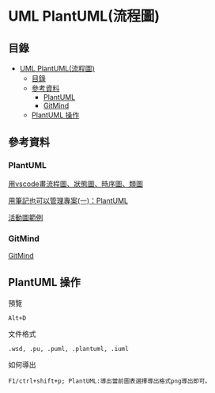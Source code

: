 # UML PlantUML(流程圖)

## 目錄

- [UML PlantUML(流程圖)](#uml-plantuml流程圖)
	- [目錄](#目錄)
	- [參考資料](#參考資料)
		- [PlantUML](#plantuml)
		- [GitMind](#gitmind)
	- [PlantUML 操作](#plantuml-操作)

## 參考資料

### PlantUML

[用vscode畫流程圖、狀態圖、時序圖、類圖](https://codertw.com/%E7%A8%8B%E5%BC%8F%E8%AA%9E%E8%A8%80/717418/)

[用筆記也可以管理專案(一)：PlantUML](https://jonny-huang.github.io/projects/01_plantuml/)

[活動圖範例](https://plantuml.com/zh/activity-diagram-beta)

### GitMind

[GitMind](https://gitmind.com/tw/)

## PlantUML 操作

預覽

	Alt+D

文件格式

	.wsd, .pu, .puml, .plantuml, .iuml

如何導出

	F1/ctrl+shift+p; PlantUML:導出當前圖表選擇導出格式png導出即可。